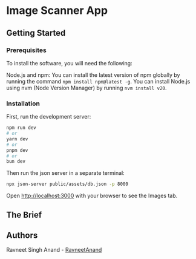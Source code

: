 # Image Scanner App

## Getting Started

### Prerequisites

To install the software, you will need the following:

Node.js and npm:
You can install the latest version of npm globally by running the command `npm install npm@latest -g`.
You can install Node.js using nvm (Node Version Manager) by running `nvm install v20`.

### Installation

First, run the development server:

```bash
npm run dev
# or
yarn dev
# or
pnpm dev
# or
bun dev
```

Then run the json server in a separate terminal:

```bash
npx json-server public/assets/db.json -p 8000
```

Open [http://localhost:3000](http://localhost:3000) with your browser to see the Images tab.

## The Brief

## Authors

Ravneet Singh Anand - [RavneetAnand](https://github.com/RavneetAnand)
